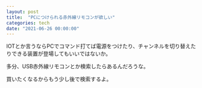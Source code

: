 ```yaml
---
layout: post
title:  "PCにつけられる赤外線リモコンが欲しい"
categories: tech
date: "2021-06-26 00:00:00"
---
```


IOTとか言うならPCでコマンド打てば電源をつけたり、チャンネルを切り替えたりできる装置が登場してもいいではないか。

多分、USB赤外線リモコンとか検索したらあるんだろうな。

買いたくなるからもう少し後で検索するよ。
